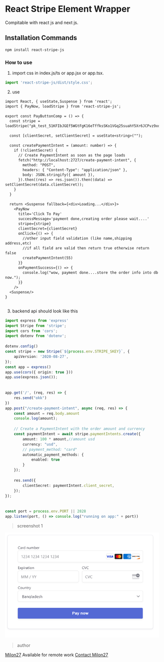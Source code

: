# React Stripe Element Wrapper
Compitable with react js and next js.

## Installation Commands

```bash
npm install react-stripe-js
```

### How to use

1. import css in index.js/ts or app.jsx or app.tsx.

```ts
import 'react-stripe-js/dist/style.css';
```
2. use

```tsx
import React, { useState,Suspense } from 'react';
import { PayNow, loadStripe } from 'react-stripe-js';

export const PayButtonComp = () => {
  const stripe = loadStripe("pk_test_51KFIbJGEf5WGtFgK16eTffksSKo1VGq25suahY5Xr6JCPvz9xdosjLSCJWhGisj2EWRQoCp16GGQPdhVuKNuVMRu00PNWqxHCe")

  const [clientSecret, setClientSecret] = useState<string>("");

  const createPaymentIntent = (amount: number) => {
    if (!clientSecret) {
      // Create PaymentIntent as soon as the page loads
      fetch("http://localhost:2727/create-payment-intent", {
        method: "POST",
        headers: { "Content-Type": "application/json" },
        body: JSON.stringify({ amount }),
      }).then((res) => res.json()).then((data) => setClientSecret(data.clientSecret));
    }
  }

  return <Suspense fallback={<div>Loading...</div>}>
    <PayNow
      title='Click To Pay'
      successMessage='payment done,creating order please wait....'
      stripe={stripe}
      clientSecret={clientSecret}
      onClick={() => {
        //other input field validation (like name,shipping address,etc)
        //if all field are valid then return true otherwise return false
        createPaymentIntent(55)
      }}
      onPaymentSuccess={() => {
        console.log("wow, payment done....store the order info into db now.");
      }}
    />
  <Suspense/>
}


```
3. backend api should look like this

```ts
import express from 'express'
import Stripe from 'stripe';
import cors from 'cors';
import dotenv from 'dotenv';

dotenv.config()
const stripe = new Stripe(`${process.env.STRIPE_SKEY}`, {
    apiVersion: '2020-08-27',
});
const app = express()
app.use(cors({ origin: true }))
app.use(express.json());


app.get('/', (req, res) => {
    res.send("okk")
})
app.post("/create-payment-intent", async (req, res) => {
    const amount = req.body.amount
    console.log(amount);

    // Create a PaymentIntent with the order amount and currency
    const paymentIntent = await stripe.paymentIntents.create({
        amount: 100 * amount,//amount usd
        currency: "usd",
        // payment_method: "card"
        automatic_payment_methods: {
            enabled: true
        }
    });

    res.send({
        clientSecret: paymentIntent.client_secret,
    });
});


const port = process.env.PORT || 2828
app.listen(port, () => console.log("running on app:" + port))

```



> screenshot 1

![screenshot](screenshot.png)


> author 

[Milon27](https://www.milon27.com)
Available for remote work [Contact Milon27](https://www.milon27.com)